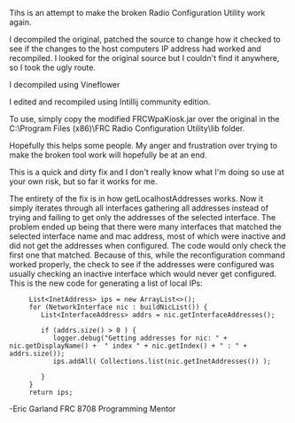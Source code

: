 Tihs is an attempt to make the broken Radio Configuration Utility work again. 

I decompiled the original, patched the source to change how it checked to see if the changes to the host computers IP address had worked and recompiled.  I looked for the original source but I couldn't find it anywhere, so I took the ugly route.

I decompiled using Vineflower

I edited and recompiled using Intillij community edition. 

To use, simply copy the modified FRCWpaKiosk.jar over the original in the C:\Program Files (x86)\FRC Radio Configuration Utility\lib folder. 

Hopefully this helps some people.  My anger and frustration over trying to make the broken tool work will hopefully be at an end. 

This is a quick and dirty fix and I don't really know what I'm doing so use at your own risk, but so far it works for me.


The entirety of the fix is in how getLocalhostAddresses works.  Now it simply iterates through all interfaces gathering all addresses instead of trying and failing to get only the addresses of the selected interface.  The problem ended up being that there were many interfaces that matched the selected interface name and mac address, most of which were inactive and did not get the addresses when configured.  The code would only check the first one that matched.  Because of this, while the reconfiguration command worked properly, the check to see if the addresses were configured was usually checking an inactive interface which would never get configured. This is the new code for generating a list of local IPs:

         List<InetAddress> ips = new ArrayList<>();
         for (NetworkInterface nic : buildNicList()) {
            List<InterfaceAddress> addrs = nic.getInterfaceAddresses();

            if (addrs.size() > 0 ) {
               logger.debug("Getting addresses for nic: " + nic.getDisplayName() +  " index " + nic.getIndex() + " : " + addrs.size());
               ips.addAll( Collections.list(nic.getInetAddresses()) );

            }
         }
         return ips;
         
-Eric Garland 
FRC 8708 Programming Mentor
